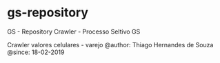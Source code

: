 # gs-repository
GS - Repository Crawler - Processo Seltivo GS

Crawler valores celulares  - varejo
@author: Thiago Hernandes de Souza
@since: 18-02-2019
